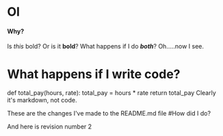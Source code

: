 # OI
#### Why?
Is *this* bold?  Or is it **bold**?
What happens if I do ***both***?
Oh.....now I see.
# What happens if I write code?
def total_pay(hours, rate):
    total_pay = hours * rate
    return total_pay
Clearly it's markdown, not code.

These are the changes I've made to the README.md file
#How did I do?

And here is revision number 2